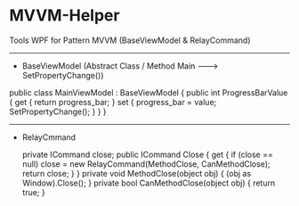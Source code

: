 # MVVM-Helper
Tools WPF for Pattern MVVM (BaseViewModel &amp; RelayCommand)


-------------------------

+ BaseViewModel (Abstract Class / Method Main ---> SetPropertyChange())

 public class MainViewModel : BaseViewModel
 {
  public int ProgressBarValue
   {
       get { return progress_bar; }
       set { progress_bar = value; SetPropertyChange(); }
   }
 }

--------------------------

+ RelayCmmand

  private ICommand close;
  public ICommand Close
  {
      get
      {
          if (close == null)
              close = new RelayCommand(MethodClose, CanMethodClose);
          return close;
      }
  }
  private void MethodClose(object obj)
  {
      (obj as Window).Close();
  }
  private bool CanMethodClose(object obj)
  {
      return true;
  }
